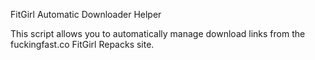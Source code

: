 FitGirl Automatic Downloader Helper

This script allows you to automatically manage download links from the fuckingfast.co FitGirl Repacks site.